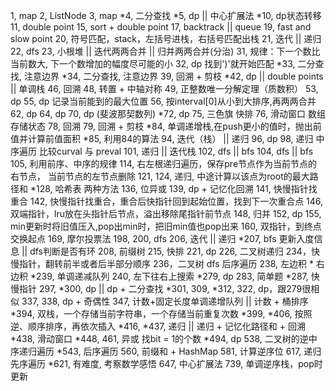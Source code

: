 1, map
2, ListNode
3, map
*4, 二分查找
*5, dp || 中心扩展法
*10, dp状态转移
11, double point 
15, sort + double point
17, backtrack || queue
19, fast and slow point
20, 符号匹配，stack，左括号进栈，右括号匹配出栈
21, 迭代 || 递归
22, dfs
23, 小根堆 || 迭代两两合并 || 归并两两合并(分治)
31, 规律：下一个数比当前数大, 下一个数增加的幅度尽可能的小
32, dp 找到')'就开始匹配
*33, 二分查找, 注意边界
*34, 二分查找, 注意边界
39, 回溯 + 剪枝
*42, dp || double points || 单调栈
46, 回溯
48, 转置 + 中轴对称
49, 正整数唯一分解定理（质数积）
53, dp
55, dp 记录当前能到的最大位置
56, 按interval[0]从小到大排序,再两两合并
62, dp
64, dp
70, dp (斐波那契数列)
*72, dp
75, 三色旗 快排
76, 滑动窗口 数组存储状态
78, 回溯
79, 回溯 + 剪枝
*84, 单调递增栈,在push更小的值时，抛出前值并计算前值面积
*85, 利用84的算法
94, 迭代（栈） || 递归
96, dp
98, 递归 中序遍历 比较curval 与 preval 
101, 递归 || 迭代栈
102, dfs || bfs
104, dfs || bfs 
105, 利用前序、中序的规律
114, 右左根递归遍历，保存pre节点作为当前节点的右节点， 当前节点的左节点删除
121, 
124, 递归, 中途计算以该点为root的最大路径和
*128, 哈希表 两种方法
136, 位异或
139, dp + 记忆化回溯
141, 快慢指针找重合
142, 快慢指针找重合，重合后快指针回到起始位置，找到下一次重合点
146, 双端指针，lru放在头指针后节点，溢出移除尾指针前节点
148, 归并
152, dp
155, min更新时将旧值压入,pop出min时，把旧min值也pop出来
160, 双指针，到终点交换起点
169, 摩尔投票法
198,
200, dfs
206, 迭代 || 递归
*207, bfs 更新入度信息 || dfs判断是否有环
208, 前缀树
215, 快排
221, dp
226, 二叉树递归
234，快慢指针，翻转前半或者后半部分顺序
236，二叉树 dfs 后序遍历
238, 左边积 * 右边积
*239, 单调递减队列
240, 左下往右上搜索
*279, dp
283, 简单题
*287, 快慢指针
297,
*300, dp || dp + 二分查找
*301, 
309,
*312,
322, dp，跟279很相似
337,
338, dp + 奇偶性
347, 计数+固定长度单调递增队列 || 计数 + 桶排序
*394, 双栈，一个存储当前字符串，一个存储当前重复次数
*399,
*406, 按照逆、顺序排序，再依次插入
*416,
*437, 递归 || 递归 + 记忆化路径和 + 回溯
*438, 滑动窗口
*448,
461, 异或 找bit = 1的个数
*494, dp
538, 二叉树的逆中序递归遍历
*543, 后序遍历
560, 前缀和 + HashMap
581, 计算逆序位
617, 递归 先序遍历
*621, 有难度, 考察数学感悟
647, 中心扩展法
739, 单调逆序栈，pop时更新